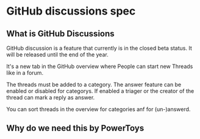 # GitHub discussions spec

## What is GitHub Discussions

GitHub discussion is a feature that currently is in the closed beta status. It will be released until the end of the year. 

It's a new tab in the GitHub overview where People can start new Threads like in a forum.

The threads must be added to a category. The answer feature can be enabled or disabled for categorys. If enabled a triager or the creator of the thread can mark a reply as answer.

You can sort threads in the overview for categories anf for (un-)answerd.

## Why do we need this by PowerToys

